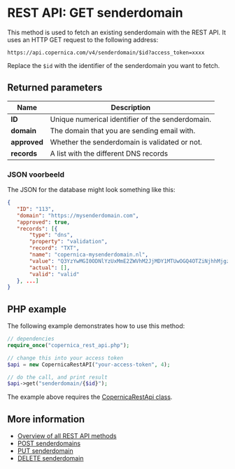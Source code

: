 # REST API: GET senderdomain

This method is used to fetch an existing senderdomain with the REST API. It uses 
an HTTP GET request to the following address:

`https://api.copernica.com/v4/senderdomain/$id?access_token=xxxx`

Replace the `$id` with the identifier of the senderdomain you want to fetch.

## Returned parameters

| Name              | Description                                                                           |
|-------------------|---------------------------------------------------------------------------------------|
| **ID**            | Unique numerical identifier of the senderdomain.                                      |
| **domain**        | The domain that you are sending email with.                                           |
| **approved**      | Whether the senderdomain is validated or not.                                         |
| **records**       | A list with the different DNS records                                                 |

### JSON voorbeeld

The JSON for the database might look something like this:

```json
{  
   "ID": "113",
   "domain": "https://mysenderdomain.com",
   "approved": true,
   "records": [{
       "type": "dns",
       "property": "validation",
       "record": "TXT",
       "name": "copernica-mysenderdomain.nl",
       "value": "Q3YzYwMGI0ODNlYzUxMmE2ZWVhM2JjMDY1MTUwOGQ4OTZiNjhhMjgzMzQ1MGE1MWZkNjhiZDgwNwxx",
       "actual": [],
       "valid": "valid"
   }, ...]
}
```

## PHP example

The following example demonstrates how to use this method:

```php
// dependencies
require_once("copernica_rest_api.php");

// change this into your access token
$api = new CopernicaRestAPI("your-access-token", 4);

// do the call, and print result
$api->get("senderdomain/{$id}");
```

The example above requires the [CopernicaRestApi class](rest-php).

## More information

- [Overview of all REST API methods](rest-api)
- [POST senderdomains](rest-post-senderdomains)
- [PUT senderdomain](rest-put-senderdomain)
- [DELETE senderdomain](rest-delete-senderdomain)

